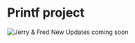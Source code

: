 # Printf project
![Jerry & Fred](https://encrypted-tbn0.gstatic.com/images?q=tbn:ANd9GcQaknhQpEU86On2dD12UVr2uptbBLZgJks-vA&usqp=CAU)
New Updates coming soon
